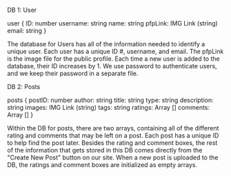 DB 1: User

user {
  ID: number
  username: string
  name: string
  pfpLink: IMG Link (string)
  email: string
}

The database for Users has all of the information needed to identify a unique user. Each user has a unique ID #, username, and email. The pfpLink is the image file for the public profile. Each time a new user is added to the database, their ID increases by 1. We use password to authenticate users, and we keep their password in a separate file.

DB 2: Posts

posts {
  postID: number
  author: string
  title: string
  type: string
  description: string
  images: IMG Link (string)
  tags: string
  ratings: Array []
  comments: Array []
}

Within the DB for posts, there are two arrays, containing all of the different rating and comments that may be left on a post. Each post has a unique ID to help find the post later. Besides the rating and comment boxes, the rest of the information that gets stored in this DB comes directly from the "Create New Post" button on our site. When a new post is uploaded to the DB, the ratings and comment boxes are initialized as empty arrays.
